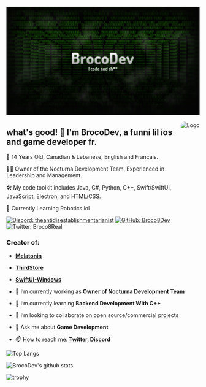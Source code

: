 ![Banner Image](banner.jpg)

<p align="right">
  <img align="right" height="140" src="pfp.jpeg?raw=true" alt="Logo" style="float: right; border-radius: 10px;"/>
</p>


## what's good! 👋 I'm BrocoDev, a funni lil ios and game developer fr.

🚀 14 Years Old, Canadian & Lebanese, English and Francais.

👨‍🏭 Owner of the Nocturna Development Team, Experienced in Leadership and Management.

🛠️ My code toolkit includes Java, C#, Python, C++, Swift/SwiftUI, JavaScript, Electron, and HTML/CSS.

🌟 Currently Learning Robotics lol

[![Discord: theantidisestablishmentarianist](https://img.shields.io/badge/-BrocoDev-blue?style=flat-square&logo=Discord&logoColor=white&link=https://discord.com/users/723310347724783687)](https://discord.com/users/723310347724783687)
[![GitHub: Broco8Dev](https://img.shields.io/github/followers/broco8dev?label=follow&style=social)](https://github.com/Broco8Dev)
![Twitter: Broco8Real](https://img.shields.io/twitter/follow/Broco8Real?style=social)

### Creator of: 
- **[Melatonin](https://www.npmjs.com/package/Melatonin)** 
- **[ThirdStore](https://github.com/Broco8Dev/ThirdStore)** 
- **[SwiftUI-Windows](https://github.com/Broco8Dev/SwiftUI-Windows)**

- 🔭 I’m currently working as **Owner of Nocturna Development Team**
- 🌱 I’m currently learning **Backend Development With C++**
- 👯 I’m looking to collaborate on open source/commercial projects
- 💬 Ask me about **Game Development**
- 📫 How to reach me:
  **[Twitter](https://twitter.com/Broco8Real), [Discord](https://discord.com/users/723310347724783687)**

![Top Langs](https://github-readme-stats.vercel.app/api/top-langs/?username=Broco8Dev&layout=compact&theme=dark&hide_border=true)

![BrocoDev's github stats](https://github-readme-stats.vercel.app/api?username=Broco8Dev&show_icons=true&hide_border=true&theme=dark)

[![trophy](https://github-profile-trophy.vercel.app/?username=Broco8Dev)](https://github.com/Broco8Dev/github-profile-trophy)
